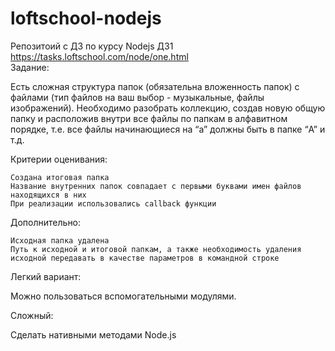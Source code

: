 # loftschool-nodejs
Репозитоий с ДЗ по курсу Nodejs
ДЗ1
https://tasks.loftschool.com/node/one.html <br/>
Задание:

Есть сложная структура папок (обязательна вложенность папок) с файлами (тип файлов на ваш выбор - музыкальные, файлы изображений). Необходимо разобрать коллекцию, создав новую общую папку и расположив внутри все файлы по папкам в алфавитном порядке, т.е. все файлы начинающиеся на “a” должны быть в папке “A” и т.д.

Критерии оценивания:

    Создана итоговая папка
    Название внутренних папок совпадает с первыми буквами имен файлов находящихся в них
    При реализации использовались callback функции

Дополнительно:

    Исходная папка удалена
    Путь к исходной и итоговой папкам, а также необходимость удаления исходной передавать в качестве параметров в командной строке

Легкий вариант:

Можно пользоваться вспомогательными модулями.

Сложный:

Сделать нативными методами Node.js